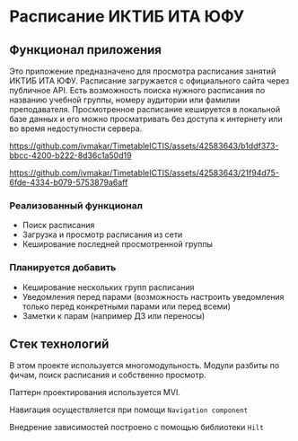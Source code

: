 # Расписание ИКТИБ ИТА ЮФУ

## Функционал приложения

Это приложение предназначено для просмотра расписания занятий ИКТИБ ИТА ЮФУ. Расписание загружается с официального сайта через публичное API. Есть возможность поиска нужного расписания по названию учебной группы, номеру аудитории или фамилии преподавателя.
Просмотренное расписание кешируется в локальной базе данных и его можно просматривать без доступа к интернету или во время недоступности сервера.


https://github.com/ivmakar/TimetableICTIS/assets/42583643/b1ddf373-bbcc-4200-b222-8d36c1a50d19


https://github.com/ivmakar/TimetableICTIS/assets/42583643/21f94d75-6fde-4334-b079-5753879a6aff


### Реализованный функционал

- Поиск расписания
- Загрузка и просмотр расписания из сети
- Кеширование последней просмотренной группы

### Планируется добавить

- Кеширование нескольких групп расписания
- Уведомления перед парами (возможность настроить уведомления только перед конкретными парами или перед всеми)
- Заметки к парам (например ДЗ или переносы)

## Стек технологий

В этом проекте используется многомодульность. Модули разбиты по фичам, поиск расписания и собственно просмотр.

Паттерн проектирования используется MVI.

Навигация осуществляется при помощи `Navigation component`

Внедрение зависимостей построено с помощью библиотеки `Hilt`

